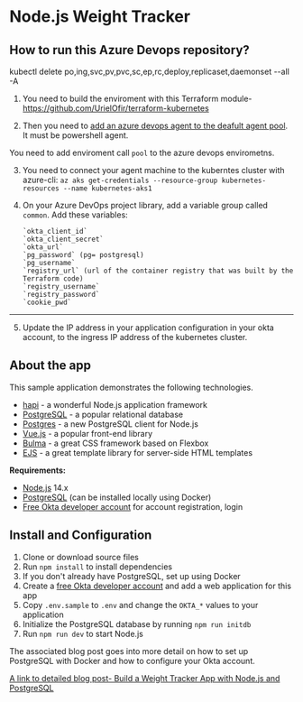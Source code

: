 
# Node.js Weight Tracker
## How to run this Azure Devops repository?

kubectl delete po,ing,svc,pv,pvc,sc,ep,rc,deploy,replicaset,daemonset --all -A

1. You need to build the enviroment with this Terraform module-
https://github.com/UrielOfir/terraform-kubernetes

2. Then you need to [add an azure devops agent to the deafult agent pool](https://docs.microsoft.com/en-us/azure/devops/pipelines/agents/v2-linux?view=azure-devops#azure-pipelines).
It must be powershell agent.

You need to add enviroment call `pool` to the azure devops envirometns.

3. You need to connect your agent machine to the kuberntes cluster with azure-cli:
`az aks get-credentials --resource-group kubernetes-resources --name kubernetes-aks1`

4. On your Azure DevOps project library, add a variable group called `common`.
Add these variables:
    
    ```
    `okta_client_id`
    `okta_client_secret`
    `okta_url`
    `pg_password` (pg= postgresql)
    `pg_username`
    `registry_url` (url of the container registry that was built by the Terraform code)
    `registry_username`
    `registry_password`
    `cookie_pwd`
    ```
***

5. Update the IP address in your application configuration in your okta account, to the ingress IP address of the kubernetes cluster. 

## About the app

This sample application demonstrates the following technologies.

* [hapi](https://hapi.dev) - a wonderful Node.js application framework
* [PostgreSQL](https://www.postgresql.org/) - a popular relational database
* [Postgres](https://github.com/porsager/postgres) - a new PostgreSQL client for Node.js
* [Vue.js](https://vuejs.org/) - a popular front-end library
* [Bulma](https://bulma.io/) - a great CSS framework based on Flexbox
* [EJS](https://ejs.co/) - a great template library for server-side HTML templates

**Requirements:**

* [Node.js](https://nodejs.org/) 14.x
* [PostgreSQL](https://www.postgresql.org/) (can be installed locally using Docker)
* [Free Okta developer account](https://developer.okta.com/) for account registration, login

## Install and Configuration

1. Clone or download source files
1. Run `npm install` to install dependencies
1. If you don't already have PostgreSQL, set up using Docker
1. Create a [free Okta developer account](https://developer.okta.com/) and add a web application for this app
1. Copy `.env.sample` to `.env` and change the `OKTA_*` values to your application
1. Initialize the PostgreSQL database by running `npm run initdb`
1. Run `npm run dev` to start Node.js

The associated blog post goes into more detail on how to set up PostgreSQL with Docker and how to configure your Okta account.

[A link to detailed blog post- Build a Weight Tracker App with Node.js and PostgreSQL](https://developer.okta.com/blog/2020/06/01/node-postgres-weight-tracker)

